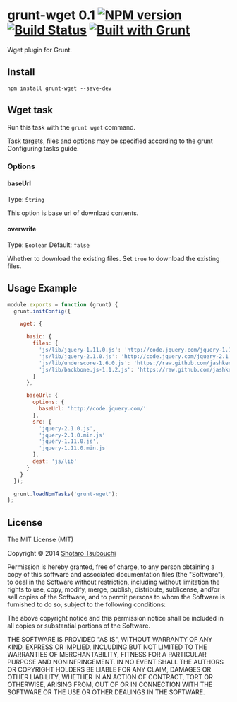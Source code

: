 # grunt-wget 0.1 [![NPM version](https://badge.fury.io/js/grunt-wget.png)](http://badge.fury.io/js/grunt-wget) [![Build Status](https://secure.travis-ci.org/shootaroo/grunt-wget.png?branch=master)](http://travis-ci.org/shootaroo/grunt-wget) [![Built with Grunt](https://cdn.gruntjs.com/builtwith.png)](http://gruntjs.com/)

Wget plugin for Grunt.


## Install

```
npm install grunt-wget --save-dev
```


## Wget task

Run this task with the `grunt wget` command.

Task targets, files and options may be specified according to the grunt Configuring tasks guide.


### Options

#### baseUrl

Type: `String`

This option is base url of download contents.

#### overwrite

Type: `Boolean`
Default: `false`

Whether to download the existing files. Set `true` to download the existing files.


## Usage Example

```js
module.exports = function (grunt) {
  grunt.initConfig({

    wget: {

      basic: {
        files: {
          'js/lib/jquery-1.11.0.js': 'http://code.jquery.com/jquery-1.11.0.js',
          'js/lib/jquery-2.1.0.js': 'http://code.jquery.com/jquery-2.1.0.js',
          'js/lib/underscore-1.6.0.js': 'https://raw.github.com/jashkenas/underscore/1.6.0/underscore.js',
          'js/lib/backbone.js-1.1.2.js': 'https://raw.github.com/jashkenas/backbone/1.1.2/backbone.js'
        }
      },

      baseUrl: {
        options: {
          baseUrl: 'http://code.jquery.com/'
        },
        src: [
          'jquery-2.1.0.js',
          'jquery-2.1.0.min.js'
          'jquery-1.11.0.js',
          'jquery-1.11.0.min.js'
        ],
        dest: 'js/lib'
      }
    }
  });

  grunt.loadNpmTasks('grunt-wget');
};

```

## License

The MIT License (MIT)

Copyright &copy; 2014 [Shotaro Tsubouchi](https://github.com/shootaroo)

Permission is hereby granted, free of charge, to any person obtaining a copy
of this software and associated documentation files (the "Software"), to deal
in the Software without restriction, including without limitation the rights
to use, copy, modify, merge, publish, distribute, sublicense, and/or sell
copies of the Software, and to permit persons to whom the Software is
furnished to do so, subject to the following conditions:

The above copyright notice and this permission notice shall be included in
all copies or substantial portions of the Software.

THE SOFTWARE IS PROVIDED "AS IS", WITHOUT WARRANTY OF ANY KIND, EXPRESS OR
IMPLIED, INCLUDING BUT NOT LIMITED TO THE WARRANTIES OF MERCHANTABILITY,
FITNESS FOR A PARTICULAR PURPOSE AND NONINFRINGEMENT. IN NO EVENT SHALL THE
AUTHORS OR COPYRIGHT HOLDERS BE LIABLE FOR ANY CLAIM, DAMAGES OR OTHER
LIABILITY, WHETHER IN AN ACTION OF CONTRACT, TORT OR OTHERWISE, ARISING FROM,
OUT OF OR IN CONNECTION WITH THE SOFTWARE OR THE USE OR OTHER DEALINGS IN
THE SOFTWARE.
